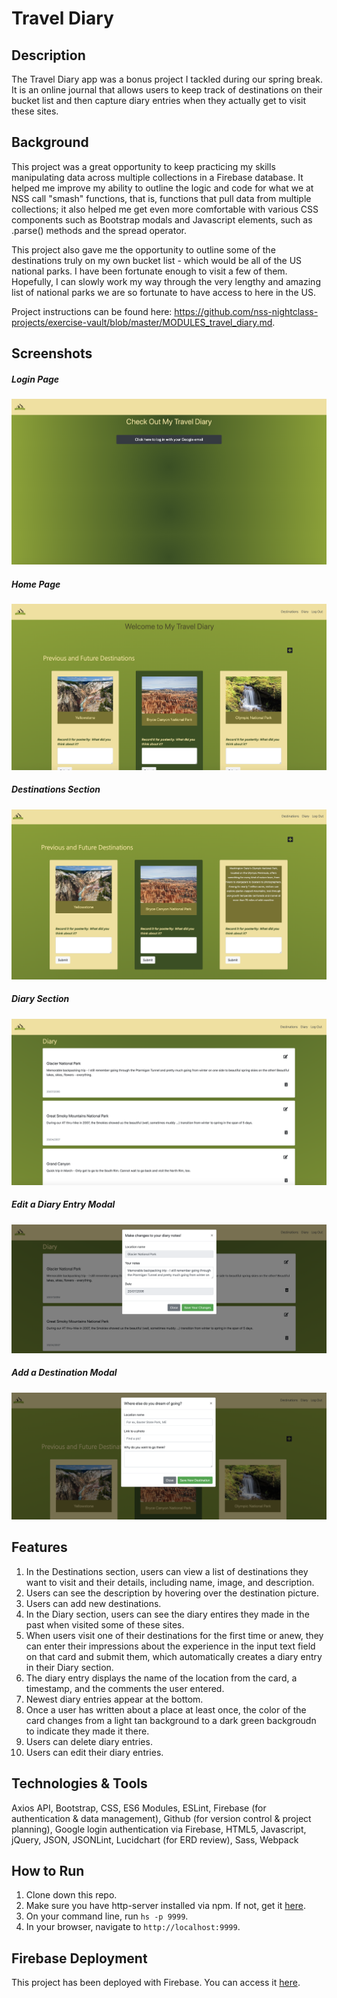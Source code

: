 # Travel Diary

## Description
The Travel Diary app was a bonus project I tackled during our spring break. It is an online journal that allows users to keep track of destinations on their bucket list and then capture diary entries when they actually get to visit these sites. 

## Background
This project was a great opportunity to keep practicing my skills manipulating data across multiple collections in a Firebase database. It helped me improve my ability to outline the logic and code for what we at NSS call "smash" functions, that is, functions that pull data from multiple collections; it also helped me get even more comfortable with various CSS components such as Bootstrap modals and Javascript elements, such as .parse() methods and the spread operator. 

This project also gave me the opportunity to outline some of the destinations truly on my own bucket list - which would be all of the US national parks. I have been fortunate enough to visit a few of them. Hopefully, I can slowly work my way through the very lengthy and amazing list of national parks we are so fortunate to have access to here in the US.

Project instructions can be found here: https://github.com/nss-nightclass-projects/exercise-vault/blob/master/MODULES_travel_diary.md.

## Screenshots
##### Login Page
![Login Page](./images-travel-diary/login_page.png)

##### Home Page
![Home Page](./images-travel-diary/home_page.png)

##### Destinations Section
![Destinations](./images-travel-diary/destinations.png)

##### Diary Section
![Diary](./images-travel-diary/diary.png)

##### Edit a Diary Entry Modal
![Edit Diary Entry](./images-travel-diary/edit_diary.png)

##### Add a Destination Modal
![Add Destination](./images-travel-diary/add_destination.png)

## Features
1. In the Destinations section, users can view a list of destinations they want to visit and their details, including name, image, and description. 
1. Users can see the description by hovering over the destination picture. 
1. Users can add new destinations. 
1. In the Diary section, users can see the diary entires they made in the past when visited some of these sites.
1. When users visit one of their destinations for the first time or anew, they can enter their impressions about the experience in the input text field on that card and submit them, which automatically creates a diary entry in their Diary section. 
1. The diary entry displays the name of the location from the card, a timestamp, and the comments the user entered.
1. Newest diary entries appear at the bottom. 
1. Once a user has written about a place at least once, the color of the card changes from a light tan background to a dark green backgroudn to indicate they made it there.
1. Users can delete diary entries.
1. Users can edit their diary entries.

## Technologies & Tools
Axios API, Bootstrap, CSS, ES6 Modules, ESLint, Firebase (for authentication & data management), Github (for version control & project planning), Google login authentication via Firebase, HTML5, Javascript, jQuery, JSON, JSONLint, Lucidchart (for ERD review), Sass, Webpack

## How to Run
1. Clone down this repo.
1. Make sure you have http-server installed via npm. If not, get it [here](https://www.npmjs.com/package/http-server).
1. On your command line, run `hs -p 9999`.
1. In your browser, navigate to `http://localhost:9999`.

## Firebase Deployment
This project has been deployed with Firebase. 
You can access it [here](https://traveldiary-78295.web.app/#). 
